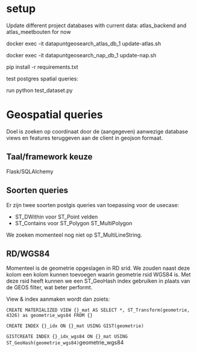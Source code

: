 # setup


Update different project databases with current data:
atlas_backend and atlas_meetbouten for now


   docker exec -it datapuntgeosearch_atlas_db_1 update-atlas.sh

   docker exec -it datapuntgeosearch_nap_db_1 update-nap.sh

pip install -r requirements.txt

test postgres spatial queries:

run python test_dataset.py



# Geospatial queries

Doel is zoeken op coordinaat door de (aangegeven) aanwezige database
views en features teruggeven aan de client in geojson formaat.

## Taal/framework keuze

Flask/SQLAlchemy

## Soorten queries
Er zijn twee soorten postgis queries van toepassing voor de usecase:

* ST_DWithin voor ST_Point velden
* ST_Contains voor ST_Polygon ST_MultiPolygon

We zoeken momenteel nog niet op ST_MultiLineString.

## RD/WGS84
Momenteel is de geometrie opgeslagen in RD srid. We zouden naast deze
kolom een kolom kunnen toevoegen waarin geometrie rsid WGS84 is. Met
deze rsid heeft kunnen we een ST_GeoHash index gebruiken in plaats van
de GEOS filter, wat beter performt.

View & index aanmaken wordt dan zoiets:

`CREATE MATERIALIZED VIEW {}_mat AS SELECT *, ST_Transform(geometrie,
4326) as geometrie_wgs84 FROM {}`

`CREATE INDEX {}_idx ON {}_mat USING GIST(geometrie)`

`GISTCREATE INDEX {}_idx_wgs84 ON {}_mat USING
ST_GeoHash(geometrie_wgs84)`geometrie_wgs84

